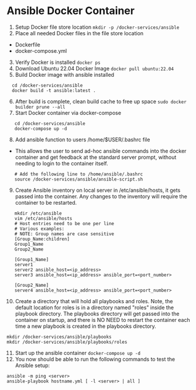 # Ansible Docker Container
1. Setup Docker file store location
  ```mkdir -p /docker-services/ansible```
2. Place all needed Docker files in the file store location
  * Dockerfile
  * docker-compose.yml
3. Verify Docker is installed
  ```docker ps```
4. Download Ubuntu 22.04 Docker Image
  ```docker pull ubuntu:22.04```
5. Build Docker image with ansible installed 
  ```
    cd /docker-services/ansible
    docker build -t ansible:latest .
  ```
6. After build is complete, clean build cache to free up space
  ```sudo docker builder prune --all```
7. Start Docker container via docker-compose
  ```
     cd /docker-services/ansible
     docker-compose up -d
  ```
8. Add ansible function to users /home/$USER/.bashrc file
  * This allows the user to send ad-hoc ansible commands into the docker container and get feedback at the standard server prompt, without needing to login to the container itself.
  ```
     # Add the following line to /home/ansible/.bashrc
     source /docker-services/ansible/ansible-script.sh
  ```
9. Create Ansible inventory on local server in /etc/ansible/hosts, it gets passed into the container. Any changes to the inventory will require the container to be restarted.
  ```
     mkdir /etc/ansible
     vim /etc/ansible/hosts
     # Host entries need to be one per line
     # Various examples:
     # NOTE: Group names are case sensitive
     [Group_Name:children]
     Group1_Name
     Group2_Name

     [Group1_Name]
     server1
     server2 ansible_host=<ip_address>
     server3 ansible_host=<ip_address> ansible_port=<port_number>
 
     [Group2_Name]
     server4 ansible_host=<ip_address> ansible_port=<port_number>
   ```
10. Create a directory that will hold all playbooks and roles. Note, the default location for roles is in a directory named "roles" inside the playbook directory. The playbooks directory will get passed into the container on startup, and there is NO NEED to restart the container each time a new playbook is created in the playbooks directory.
  ```
  mkdir /docker-services/ansible/playbooks
  mkdir /docker-services/ansible/playbooks/roles
  ```
11. Start up the ansible container
  ```docker-compose up -d```
12. You now should be able to run the following commands to test the Ansible setup:
  ```
  ansible -m ping <server>
  ansible-playbook hostname.yml [ -l <server> | all ]
  ```

